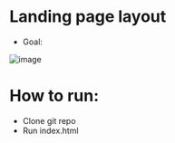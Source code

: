 # Landing page layout
* Goal: 

![image](https://user-images.githubusercontent.com/108709293/178413761-2daec925-9bd2-467d-a3a5-c3fbfdb54c88.png)

# How to run:
* Clone git repo
* Run index.html
